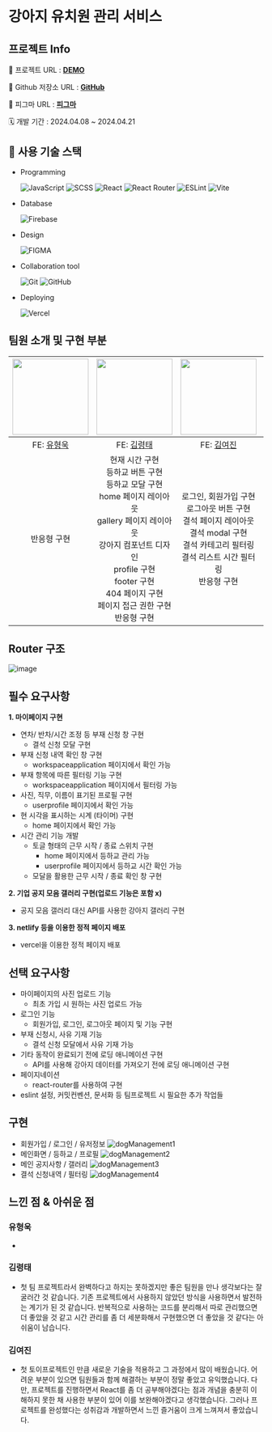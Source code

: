 # 강아지 유치원 관리 서비스

## 프로젝트 Info

🔗 프로젝트 URL : **[DEMO](https://dog-management-service.vercel.app/)**

🔗 Github 저장소 URL : **[GitHub](https://github.com/FC8-TOY1/DogManagementService)**

🔗 피그마 URL : **[피그마](https://www.figma.com/file/RpTUtel3zKIXFFDSo4hAXR/%EA%B0%95%EC%95%84%EC%A7%80-%EC%9C%A0%EC%B9%98%EC%9B%90-%EA%B4%80%EB%A6%AC-%EC%84%9C%EB%B9%84%EC%8A%A4?type=design&node-id=0%3A1&mode=dev&t=VzcQOUJ3t8CHcokN-1)**

🗓️ 개발 기간 : 2024.04.08 ~ 2024.04.21

## 🔨 사용 기술 스택

- Programming

  ![JavaScript](https://img.shields.io/badge/JAVASCRIPT-F7DF1E?style=for-the-badge&logo=JAVASCRIPT&logoColor=white) ![SCSS](https://img.shields.io/badge/SCSS-CC6699?style=for-the-badge&logo=SASS&logoColor=white) ![React](https://img.shields.io/badge/react-%2320232a.svg?style=for-the-badge&logo=react&logoColor=%2361DAFB) ![React Router](https://img.shields.io/badge/React_Router-CA4245?style=for-the-badge&logo=react-router&logoColor=white) ![ESLint](https://img.shields.io/badge/ESLint-4B3263?style=for-the-badge&logo=eslint&logoColor=white) ![Vite](https://img.shields.io/badge/vite-%23646CFF.svg?style=for-the-badge&logo=vite&logoColor=white)

- Database

  ![Firebase](https://img.shields.io/badge/Firebase-039BE5?style=for-the-badge&logo=Firebase&logoColor=white)

- Design

  ![FIGMA](https://img.shields.io/badge/figma-F24E1E?style=for-the-badge&logo=figma&logoColor=white)

- Collaboration tool

  ![Git](https://img.shields.io/badge/git-%23F05033.svg?style=for-the-badge&logo=git&logoColor=white) ![GitHub](https://img.shields.io/badge/github-%23121011.svg?style=for-the-badge&logo=github&logoColor=white)

- Deploying

  ![Vercel](https://img.shields.io/badge/vercel-%23000000.svg?style=for-the-badge&logo=vercel&logoColor=white)

## 팀원 소개 및 구현 부분

| <img src="https://avatars.githubusercontent.com/u/110236953?v=4" width="150px"/> |                                                                       <img src="https://avatars.githubusercontent.com/u/89022828?v=4" width="150px" />                                                                        |                                     <img src="https://avatars.githubusercontent.com/u/79198245?v=4" width="150px" />                                     | <img src="https://avatars.githubusercontent.com/u/133835167?v=4" width="150px" /> |
| :------------------------------------------------------------------------------: | :---------------------------------------------------------------------------------------------------------------------------------------------------------------------------------------------------------------------------: | :------------------------------------------------------------------------------------------------------------------------------------------------------: | :-------------------------------------------------------------------------------: |
|                   FE: [유형욱](https://github.com/YuHyeonWook)                   |                                                                                            FE: [김령태](https://github.com/catrt)                                                                                             |                                                      FE: [김여진](https://github.com/Yeojin-Kim12)                                                       |                    FE: [박수민](https://github.com/nakjilove)                     |
|                                   반응형 구현                                    | 현재 시간 구현<br>등하교 버튼 구현<br>등하교 모달 구현<br>home 페이지 레이아웃<br>gallery 페이지 레이아웃<br>강아지 컴포넌트 디자인<br>profile 구현<br>footer 구현<br>404 페이지 구현<br>페이지 접근 권한 구현<br>반응형 구현 | 로그인, 회원가입 구현<br>로그아웃 버튼 구현<br>결석 페이지 레이아웃<br>결석 modal 구현<br>결석 카테고리 필터링<br>결석 리스트 시간 필터링<br>반응형 구현 |                               갤러리 페이지 디자인                                |

## Router 구조

![image](https://github.com/KDT1-FE/Y_FE_Toy1/assets/110236953/39b0b999-39d6-4756-af58-2da82e39e970)

## 필수 요구사항

**1. 마이페이지 구현**

- 연차/ 반차/시간 조정 등 부재 신청 창 구현
  - 결석 신청 모달 구현
- 부재 신청 내역 확인 창 구현
  - workspaceapplication 페이지에서 확인 가능
- 부재 항목에 따른 필터링 기능 구현
  - workspaceapplication 페이지에서 필터링 가능
- 사진, 직무, 이름이 표기된 프로필 구현
  - userprofile 페이지에서 확인 가능
- 현 시각을 표시하는 시계 (타이머) 구현
  - home 페이지에서 확인 가능
- 시간 관리 기능 개발
  - 토글 형태의 근무 시작 / 종료 스위치 구현
    - home 페이지에서 등하교 관리 가능
    - userprofile 페이지에서 등하교 시간 확인 가능
  - 모달을 활용한 근무 시작 / 종료 확인 창 구현

**2. 기업 공지 모음 갤러리 구현(업로드 기능은 포함 x)**

- 공지 모음 갤러리 대신 API를 사용한 강아지 갤러리 구현

**3. netlify 등을 이용한 정적 페이지 배포**

- vercel을 이용한 정적 페이지 배포

## 선택 요구사항

- 마이페이지의 사진 업로드 기능
  - 최초 가입 시 원하는 사진 업로드 가능
- 로그인 기능
  - 회원가입, 로그인, 로그아웃 페이지 및 기능 구현
- 부재 신청시, 사유 기재 기능
  - 결석 신청 모달에서 사유 기재 가능
- 기타 동작이 완료되기 전에 로딩 애니메이션 구현
  - API를 사용해 강아지 데이터를 가져오기 전에 로딩 애니메이션 구현
- 페이지네이션
  - react-router를 사용하여 구현
- eslint 설정, 커밋컨벤션, 문서화 등 팀프로젝트 시 필요한 추가 작업들

## 구현

- 회원가입 / 로그인 / 유저정보
  ![dogManagement1](https://github.com/FC8-TOY1/DogManagementService/assets/79198245/dc451ca8-e945-4777-bc61-38a809aeaf52)
- 메인화면 / 등하교 / 프로필
  ![dogManagement2](https://github.com/FC8-TOY1/DogManagementService/assets/79198245/364c3837-c1bc-43e4-a30f-2bbf1ec8fa1e)
- 메인 공지사항 / 갤러리
  ![dogManagement3](https://github.com/FC8-TOY1/DogManagementService/assets/79198245/29d56978-353b-46dd-8c2b-8ff5007751eb)
- 결석 신청내역 / 필터링
  ![dogManagement4](https://github.com/FC8-TOY1/DogManagementService/assets/79198245/117a99ea-c868-41e6-aee8-43433e41cff5)

## 느낀 점 & 아쉬운 점

### 유형욱

-

### 김령태

- 첫 팀 프로젝트라서 완벽하다고 하지는 못하겠지만 좋은 팀원을 만나 생각보다는 잘 굴러간 것 같습니다. 기존 프로젝트에서 사용하지 않았던 방식을 사용하면서 발전하는 계기가 된 것 같습니다. 반복적으로 사용하는 코드를 분리해서 따로 관리했으면 더 좋았을 것 같고 시간 관리를 좀 더 세분화해서 구현했으면 더 좋았을 것 같다는 아쉬움이 남습니다.

### 김여진

- 첫 토이프로젝트인 만큼 새로운 기술을 적용하고 그 과정에서 많이 배웠습니다. 어려운 부분이 있으면 팀원들과 함께 해결하는 부분이 정말 좋았고 유익했습니다. 다만, 프로젝트를 진행하면서 React를 좀 더 공부해야겠다는 점과 개념을 충분히 이해하지 못한 채 사용한 부분이 있어 이를 보완해야겠다고 생각했습니다. 그러나 프로젝트를 완성했다는 성취감과 개발하면서 느낀 즐거움이 크게 느껴져서 좋았습니다.
